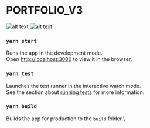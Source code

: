 # PORTFOLIO_V3

![alt text](https://i.ibb.co/Mh2YGXH/portfolio-dark.png)
![alt text](https://i.ibb.co/DGK3YSf/portfolio-light.png)

### `yarn start`

Runs the app in the development mode.\
Open [http://localhost:3000](http://localhost:3000) to view it in the browser.

### `yarn test`

Launches the test runner in the interactive watch mode.\
See the section about [running tests](https://facebook.github.io/create-react-app/docs/running-tests) for more information.

### `yarn build`

Builds the app for production to the `build` folder.\
